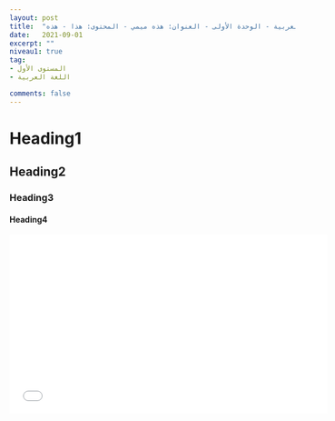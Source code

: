 ```yaml
---
layout: post
title:  "المستوى الأول - مادة اللغة العربية - الوحدة الأولى - العنوان: هذه ميمي - المحتوى: هذا - هذه"
date:   2021-09-01
excerpt: ""
niveau1: true
tag:
- المستوى الأول 
- اللغة العربية

comments: false
---
```

# Heading1

## Heading2

### Heading3

#### Heading4

<iframe width="560" height="315" src="//www.youtube.com/embed/SU3kYxJmWuQ?ref=0" allowfullscreen frameborder="0"> </iframe>
